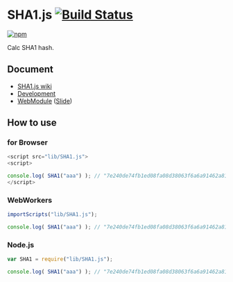 # SHA1.js [![Build Status](https://travis-ci.org/uupaa/SHA1.js.png)](http://travis-ci.org/uupaa/SHA1.js)

[![npm](https://nodei.co/npm/uupaa.sha1.js.png?downloads=true&stars=true)](https://nodei.co/npm/uupaa.sha1.js/)

Calc SHA1 hash.

## Document

- [SHA1.js wiki](https://github.com/uupaa/SHA1.js/wiki/SHA1)
- [Development](https://github.com/uupaa/WebModule/wiki/Development)
- [WebModule](https://github.com/uupaa/WebModule) ([Slide](http://uupaa.github.io/Slide/slide/WebModule/index.html))


## How to use

### for Browser

```js
<script src="lib/SHA1.js">
<script>

console.log( SHA1("aaa") ); // "7e240de74fb1ed08fa08d38063f6a6a91462a815";
</script>
```

### WebWorkers

```js
importScripts("lib/SHA1.js");

console.log( SHA1("aaa") ); // "7e240de74fb1ed08fa08d38063f6a6a91462a815";
```

### Node.js

```js
var SHA1 = require("lib/SHA1.js");

console.log( SHA1("aaa") ); // "7e240de74fb1ed08fa08d38063f6a6a91462a815";
```

